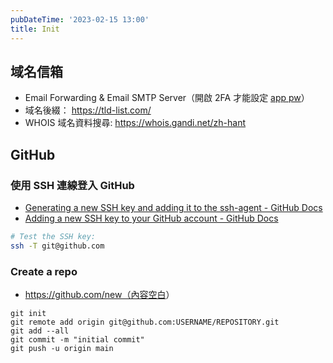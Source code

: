 ```yaml
---
pubDateTime: '2023-02-15 13:00'
title: Init
---
```


## 域名信箱

- Email Forwarding & Email SMTP Server（開啟 2FA 才能設定 [app pw](https://accounts.google.com/v3/signin/identifier?dsh=S-1693505938%3A1682523339194670&continue=https%3A%2F%2Fmyaccount.google.com%2Fapppasswords&followup=https%3A%2F%2Fmyaccount.google.com%2Fapppasswords&ifkv=AQMjQ7Q6HXAnTrya9fcBye1r5Zq0WDnLIF4Zg8ZrxmoyfanLqpFRbeZwXhSXNhQi5Tgy3BFAWYrB&osid=1&passive=1209600&rart=ANgoxceMm-UY1VHrr6IDVzFeFv_7TJWlsf39rDf4TyhD_x8rWIMl3nH2rL0AlnN6ssj0DKtaooQce3DJsKuzJqsEll477FX8sA&service=accountsettings&flowName=GlifWebSignIn&flowEntry=ServiceLogin)）
- 域名後綴： <https://tld-list.com/>
- WHOIS 域名資料搜尋: <https://whois.gandi.net/zh-hant>

## GitHub

### 使用 SSH 連線登入 GitHub

- [Generating a new SSH key and adding it to the ssh-agent - GitHub Docs](https://docs.github.com/en/authentication/connecting-to-github-with-ssh/generating-a-new-ssh-key-and-adding-it-to-the-ssh-agent)
- [Adding a new SSH key to your GitHub account - GitHub Docs](https://docs.github.com/en/authentication/connecting-to-github-with-ssh/adding-a-new-ssh-key-to-your-github-account)

```sh
# Test the SSH key:
ssh -T git@github.com
```

### Create a repo

- <https://github.com/new（內容空白>）

```git
git init
git remote add origin git@github.com:USERNAME/REPOSITORY.git
git add --all
git commit -m "initial commit"
git push -u origin main
```
